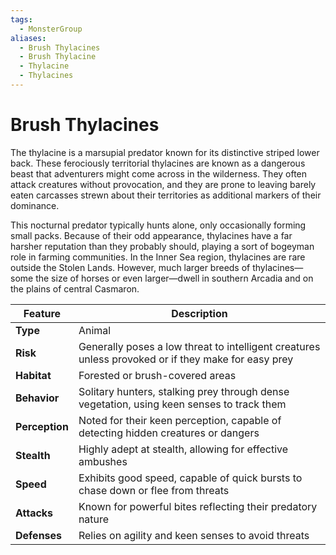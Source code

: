 ```yaml
---
tags:
  - MonsterGroup
aliases:
  - Brush Thylacines
  - Brush Thylacine
  - Thylacine
  - Thylacines
---
```

# Brush Thylacines
The thylacine is a marsupial predator known for its distinctive striped lower back. These ferociously territorial thylacines are known as a dangerous beast that adventurers might come across in the wilderness. They often attack creatures without provocation, and they are prone to leaving barely eaten carcasses strewn about their territories as additional markers of their dominance.

This nocturnal predator typically hunts alone, only occasionally forming small packs. Because of their odd appearance, thylacines have a far harsher reputation than they probably should, playing a sort of bogeyman role in farming communities. In the Inner Sea region, thylacines are rare outside the Stolen Lands. However, much larger breeds of thylacines—some the size of horses or even larger—dwell in southern Arcadia and on the plains of central Casmaron.

| **Feature**    | **Description**                                                                                     |
| -------------- | --------------------------------------------------------------------------------------------------- |
| **Type**       | Animal                                                                                              |
| **Risk**       | Generally poses a low threat to intelligent creatures unless provoked or if they make for easy prey |
| **Habitat**    | Forested or brush-covered areas                                                                     |
| **Behavior**   | Solitary hunters, stalking prey through dense vegetation, using keen senses to track them           |
| **Perception** | Noted for their keen perception, capable of detecting hidden creatures or dangers                   |
| **Stealth**    | Highly adept at stealth, allowing for effective ambushes                                            |
| **Speed**      | Exhibits good speed, capable of quick bursts to chase down or flee from threats                     |
| **Attacks**    | Known for powerful bites reflecting their predatory nature                                          |
| **Defenses**   | Relies on agility and keen senses to avoid threats                                                  |